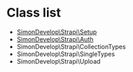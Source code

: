 # Class list

- [SimonDevelop\Strapi\Setup](https://github.com/SimonDevelop/strapi-api/blob/master/docs/setup.md)
- [SimonDevelop\Strapi\Auth](https://github.com/SimonDevelop/strapi-api/blob/master/docs/auth.md)
- SimonDevelop\Strapi\CollectionTypes
- SimonDevelop\Strapi\SingleTypes
- SimonDevelop\Strapi\Upload